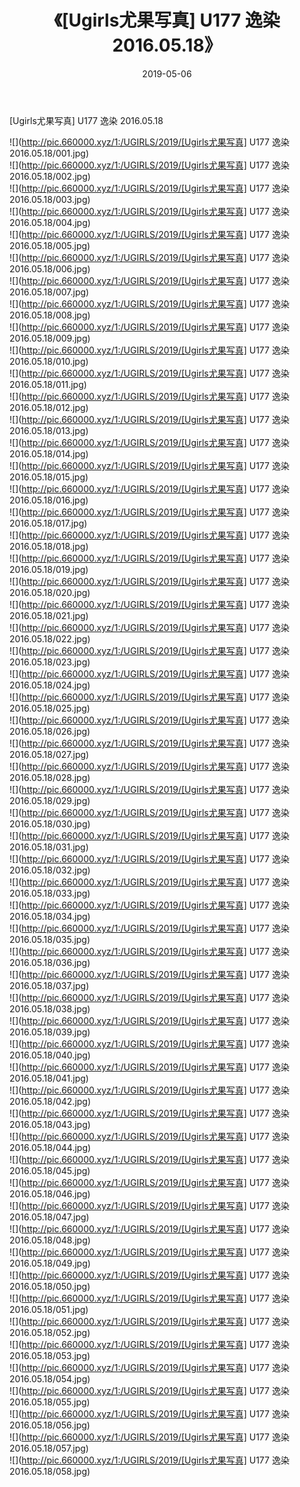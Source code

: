 ﻿---
layout: post
title:  《[Ugirls尤果写真] U177 逸染 2016.05.18》
date:   2019-05-06
img: http://pic.660000.xyz/1:/UGIRLS/2019/[Ugirls尤果写真] U177 逸染 2016.05.18/000.jpg
categories: [美女, 清纯, 唯美]
---

[Ugirls尤果写真] U177 逸染 2016.05.18

 ![](http://pic.660000.xyz/1:/UGIRLS/2019/[Ugirls尤果写真] U177 逸染 2016.05.18/001.jpg) <br>![](http://pic.660000.xyz/1:/UGIRLS/2019/[Ugirls尤果写真] U177 逸染 2016.05.18/002.jpg) <br>![](http://pic.660000.xyz/1:/UGIRLS/2019/[Ugirls尤果写真] U177 逸染 2016.05.18/003.jpg) <br>![](http://pic.660000.xyz/1:/UGIRLS/2019/[Ugirls尤果写真] U177 逸染 2016.05.18/004.jpg) <br>![](http://pic.660000.xyz/1:/UGIRLS/2019/[Ugirls尤果写真] U177 逸染 2016.05.18/005.jpg) <br>![](http://pic.660000.xyz/1:/UGIRLS/2019/[Ugirls尤果写真] U177 逸染 2016.05.18/006.jpg) <br>![](http://pic.660000.xyz/1:/UGIRLS/2019/[Ugirls尤果写真] U177 逸染 2016.05.18/007.jpg) <br>![](http://pic.660000.xyz/1:/UGIRLS/2019/[Ugirls尤果写真] U177 逸染 2016.05.18/008.jpg) <br>![](http://pic.660000.xyz/1:/UGIRLS/2019/[Ugirls尤果写真] U177 逸染 2016.05.18/009.jpg) <br>![](http://pic.660000.xyz/1:/UGIRLS/2019/[Ugirls尤果写真] U177 逸染 2016.05.18/010.jpg) <br>![](http://pic.660000.xyz/1:/UGIRLS/2019/[Ugirls尤果写真] U177 逸染 2016.05.18/011.jpg) <br>![](http://pic.660000.xyz/1:/UGIRLS/2019/[Ugirls尤果写真] U177 逸染 2016.05.18/012.jpg) <br>![](http://pic.660000.xyz/1:/UGIRLS/2019/[Ugirls尤果写真] U177 逸染 2016.05.18/013.jpg) <br>![](http://pic.660000.xyz/1:/UGIRLS/2019/[Ugirls尤果写真] U177 逸染 2016.05.18/014.jpg) <br>![](http://pic.660000.xyz/1:/UGIRLS/2019/[Ugirls尤果写真] U177 逸染 2016.05.18/015.jpg) <br>![](http://pic.660000.xyz/1:/UGIRLS/2019/[Ugirls尤果写真] U177 逸染 2016.05.18/016.jpg) <br>![](http://pic.660000.xyz/1:/UGIRLS/2019/[Ugirls尤果写真] U177 逸染 2016.05.18/017.jpg) <br>![](http://pic.660000.xyz/1:/UGIRLS/2019/[Ugirls尤果写真] U177 逸染 2016.05.18/018.jpg) <br>![](http://pic.660000.xyz/1:/UGIRLS/2019/[Ugirls尤果写真] U177 逸染 2016.05.18/019.jpg) <br>![](http://pic.660000.xyz/1:/UGIRLS/2019/[Ugirls尤果写真] U177 逸染 2016.05.18/020.jpg) <br>![](http://pic.660000.xyz/1:/UGIRLS/2019/[Ugirls尤果写真] U177 逸染 2016.05.18/021.jpg) <br>![](http://pic.660000.xyz/1:/UGIRLS/2019/[Ugirls尤果写真] U177 逸染 2016.05.18/022.jpg) <br>![](http://pic.660000.xyz/1:/UGIRLS/2019/[Ugirls尤果写真] U177 逸染 2016.05.18/023.jpg) <br>![](http://pic.660000.xyz/1:/UGIRLS/2019/[Ugirls尤果写真] U177 逸染 2016.05.18/024.jpg) <br>![](http://pic.660000.xyz/1:/UGIRLS/2019/[Ugirls尤果写真] U177 逸染 2016.05.18/025.jpg) <br>![](http://pic.660000.xyz/1:/UGIRLS/2019/[Ugirls尤果写真] U177 逸染 2016.05.18/026.jpg) <br>![](http://pic.660000.xyz/1:/UGIRLS/2019/[Ugirls尤果写真] U177 逸染 2016.05.18/027.jpg) <br>![](http://pic.660000.xyz/1:/UGIRLS/2019/[Ugirls尤果写真] U177 逸染 2016.05.18/028.jpg) <br>![](http://pic.660000.xyz/1:/UGIRLS/2019/[Ugirls尤果写真] U177 逸染 2016.05.18/029.jpg) <br>![](http://pic.660000.xyz/1:/UGIRLS/2019/[Ugirls尤果写真] U177 逸染 2016.05.18/030.jpg) <br>![](http://pic.660000.xyz/1:/UGIRLS/2019/[Ugirls尤果写真] U177 逸染 2016.05.18/031.jpg) <br>![](http://pic.660000.xyz/1:/UGIRLS/2019/[Ugirls尤果写真] U177 逸染 2016.05.18/032.jpg) <br>![](http://pic.660000.xyz/1:/UGIRLS/2019/[Ugirls尤果写真] U177 逸染 2016.05.18/033.jpg) <br>![](http://pic.660000.xyz/1:/UGIRLS/2019/[Ugirls尤果写真] U177 逸染 2016.05.18/034.jpg) <br>![](http://pic.660000.xyz/1:/UGIRLS/2019/[Ugirls尤果写真] U177 逸染 2016.05.18/035.jpg) <br>![](http://pic.660000.xyz/1:/UGIRLS/2019/[Ugirls尤果写真] U177 逸染 2016.05.18/036.jpg) <br>![](http://pic.660000.xyz/1:/UGIRLS/2019/[Ugirls尤果写真] U177 逸染 2016.05.18/037.jpg) <br>![](http://pic.660000.xyz/1:/UGIRLS/2019/[Ugirls尤果写真] U177 逸染 2016.05.18/038.jpg) <br>![](http://pic.660000.xyz/1:/UGIRLS/2019/[Ugirls尤果写真] U177 逸染 2016.05.18/039.jpg) <br>![](http://pic.660000.xyz/1:/UGIRLS/2019/[Ugirls尤果写真] U177 逸染 2016.05.18/040.jpg) <br>![](http://pic.660000.xyz/1:/UGIRLS/2019/[Ugirls尤果写真] U177 逸染 2016.05.18/041.jpg) <br>![](http://pic.660000.xyz/1:/UGIRLS/2019/[Ugirls尤果写真] U177 逸染 2016.05.18/042.jpg) <br>![](http://pic.660000.xyz/1:/UGIRLS/2019/[Ugirls尤果写真] U177 逸染 2016.05.18/043.jpg) <br>![](http://pic.660000.xyz/1:/UGIRLS/2019/[Ugirls尤果写真] U177 逸染 2016.05.18/044.jpg) <br>![](http://pic.660000.xyz/1:/UGIRLS/2019/[Ugirls尤果写真] U177 逸染 2016.05.18/045.jpg) <br>![](http://pic.660000.xyz/1:/UGIRLS/2019/[Ugirls尤果写真] U177 逸染 2016.05.18/046.jpg) <br>![](http://pic.660000.xyz/1:/UGIRLS/2019/[Ugirls尤果写真] U177 逸染 2016.05.18/047.jpg) <br>![](http://pic.660000.xyz/1:/UGIRLS/2019/[Ugirls尤果写真] U177 逸染 2016.05.18/048.jpg) <br>![](http://pic.660000.xyz/1:/UGIRLS/2019/[Ugirls尤果写真] U177 逸染 2016.05.18/049.jpg) <br>![](http://pic.660000.xyz/1:/UGIRLS/2019/[Ugirls尤果写真] U177 逸染 2016.05.18/050.jpg) <br>![](http://pic.660000.xyz/1:/UGIRLS/2019/[Ugirls尤果写真] U177 逸染 2016.05.18/051.jpg) <br>![](http://pic.660000.xyz/1:/UGIRLS/2019/[Ugirls尤果写真] U177 逸染 2016.05.18/052.jpg) <br>![](http://pic.660000.xyz/1:/UGIRLS/2019/[Ugirls尤果写真] U177 逸染 2016.05.18/053.jpg) <br>![](http://pic.660000.xyz/1:/UGIRLS/2019/[Ugirls尤果写真] U177 逸染 2016.05.18/054.jpg) <br>![](http://pic.660000.xyz/1:/UGIRLS/2019/[Ugirls尤果写真] U177 逸染 2016.05.18/055.jpg) <br>![](http://pic.660000.xyz/1:/UGIRLS/2019/[Ugirls尤果写真] U177 逸染 2016.05.18/056.jpg) <br>![](http://pic.660000.xyz/1:/UGIRLS/2019/[Ugirls尤果写真] U177 逸染 2016.05.18/057.jpg) <br>![](http://pic.660000.xyz/1:/UGIRLS/2019/[Ugirls尤果写真] U177 逸染 2016.05.18/058.jpg) <br>